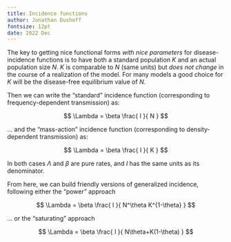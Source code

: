 ```yaml
---
title: Incidence functions
author: Jonathan Dushoff
fontsize: 12pt
date: 2022 Dec
---
```


The key to getting nice functional forms _with nice parameters_ for disease-incidence functions is to have both a standard population $K$ and an actual population size $N$. $K$ is comparable to $N$ (same units) but _does not change_ in the course of a realization of the model. For many models a good choice for $K$ will be the disease-free equilibrium value of $N$.

Then we can write the “standard” incidence function (corresponding to frequency-dependent transmission) as:

$$ \Lambda = \beta \frac{  I }{ N  } $$

… and the “mass-action” incidence function (corresponding to density-dependent transmission) as:

$$ \Lambda = \beta \frac{  I }{ K  } $$

In both cases $\Lambda$ and $\beta$ are pure rates, and $I$ has the same units as its denominator.

From here, we can build friendly versions of generalized incidence, following either the “power” approach

$$ \Lambda = \beta \frac{  I }{ N^\theta K^{1-\theta}  } $$

… or the “saturating” approach

$$ \Lambda = \beta \frac{  I }{ N\theta+K(1-\theta)  } $$



